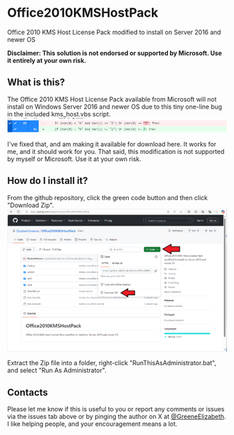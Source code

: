 # Office2010KMSHostPack

Office 2010 KMS Host License Pack modified to install on Server 2016 and newer OS

**Disclaimer: This solution is not endorsed or supported by Microsoft. Use it entirely at your own risk.**

## What is this?

The Office 2010 KMS Host License Pack available from Microsoft will not install on Windows Server 2016 and newer OS due to this tiny one-line bug in the included kms_host.vbs script.
![Diff showing two removed quotation marks around 7 on line 65](WhatsDifferent.png)

I've fixed that, and am making it available for download here. It works for me, and it should work for you. That said, this modification is not supported by myself or Microsoft. Use it at your own risk.

## How do I install it?

From the github repository, click the green code button and then click "Download Zip".
![Showing where the Download ZIP button is](HowToDownload.png)

Extract the Zip file into a folder, right-click "RunThisAsAdministrator.bat", and select "Run As Administrator".

## Contacts
Please let me know if this is useful to you or report any comments or issues via the issues tab above or by pinging the author on X at [@GreeneElizabeth](https://x.com/GreeneElizabeth).  I like helping people, and your encouragement means a lot.
